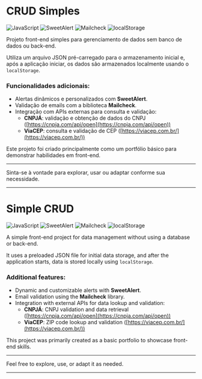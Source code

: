# CRUD Simples

![JavaScript](https://img.shields.io/badge/JavaScript-F7DF1E?logo=javascript&logoColor=black&style=for-the-badge)
![SweetAlert](https://img.shields.io/badge/SweetAlert-FF6F61?style=for-the-badge)
![Mailcheck](https://img.shields.io/badge/Mailcheck-0078D7?style=for-the-badge)
![localStorage](https://img.shields.io/badge/localStorage-4CAF50?style=for-the-badge)

Projeto front-end simples para gerenciamento de dados sem banco de dados ou back-end.

Utiliza um arquivo JSON pré-carregado para o armazenamento inicial e, após a aplicação iniciar, os dados são armazenados localmente usando o `localStorage`.

### Funcionalidades adicionais:
- Alertas dinâmicos e personalizados com **SweetAlert**.
- Validação de emails com a biblioteca **Mailcheck**.
- Integração com APIs externas para consulta e validação:
  - **CNPJÁ**: validação e obtenção de dados do CNPJ ([https://cnpja.com/api/open](https://cnpja.com/api/open))
  - **ViaCEP**: consulta e validação de CEP ([https://viacep.com.br/](https://viacep.com.br/))

Este projeto foi criado principalmente como um portfólio básico para demonstrar habilidades em front-end.

---

Sinta-se à vontade para explorar, usar ou adaptar conforme sua necessidade.


---

# Simple CRUD

![JavaScript](https://img.shields.io/badge/JavaScript-F7DF1E?logo=javascript&logoColor=black&style=for-the-badge)
![SweetAlert](https://img.shields.io/badge/SweetAlert-FF6F61?style=for-the-badge)
![Mailcheck](https://img.shields.io/badge/Mailcheck-0078D7?style=for-the-badge)
![localStorage](https://img.shields.io/badge/localStorage-4CAF50?style=for-the-badge)

A simple front-end project for data management without using a database or back-end.

It uses a preloaded JSON file for initial data storage, and after the application starts, data is stored locally using `localStorage`.

### Additional features:
- Dynamic and customizable alerts with **SweetAlert**.
- Email validation using the **Mailcheck** library.
- Integration with external APIs for data lookup and validation:
  - **CNPJÁ**: CNPJ validation and data retrieval ([https://cnpja.com/api/open](https://cnpja.com/api/open))
  - **ViaCEP**: ZIP code lookup and validation ([https://viacep.com.br/](https://viacep.com.br/))

This project was primarily created as a basic portfolio to showcase front-end skills.

---

Feel free to explore, use, or adapt it as needed.

---